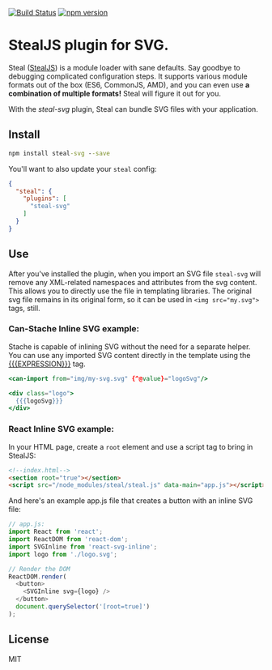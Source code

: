 [![Build Status](https://travis-ci.org/stealjs/steal-svg.svg?branch=master)](https://travis-ci.org/stealjs/steal-svg)
[![npm version](https://badge.fury.io/js/steal-svg.svg)](https://badge.fury.io/js/steal-coffee)

# StealJS plugin for SVG.

Steal ([StealJS](http://stealjs.com/)) is a module loader with sane defaults. Say goodbye to debugging complicated configuration steps. It supports various module formats out of the box (ES6, CommonJS, AMD), and you can even use **a combination of multiple formats!** Steal will figure it out for you.

With the _steal-svg_ plugin, Steal can bundle SVG files with your application.

## Install

```cmd
npm install steal-svg --save
```

You'll want to also update your `steal` config:

```json
{
  "steal": {
    "plugins": [
      "steal-svg"
    ]
  }
}
```

## Use

After you've installed the plugin, when you import an SVG file `steal-svg` will remove any XML-related namespaces and attributes from the svg content.  This allows you to directly use the file in templating libraries.  The original svg file remains in its original form, so it can be used in `<img src="my.svg">` tags, still.

### Can-Stache Inline SVG example:

Stache is capable of inlining SVG without the need for a separate helper.  You can use any imported SVG content directly in the template using the [{{{EXPRESSION}}}](http://canjs.com/doc/can-stache.tags.unescaped.html) tag.

```handlebars
<can-import from="img/my-svg.svg" {^@value}="logoSvg"/>

<div class="logo">
  {{{logoSvg}}}
</div>
```

### React Inline SVG example:
In your HTML page, create a `root` element and use a script tag to bring in StealJS:

```html
<!--index.html-->
<section root="true"></section>
<script src="/node_modules/steal/steal.js" data-main="app.js"></script>
```

And here's an example app.js file that creates a button with an inline SVG file:

```js
// app.js:
import React from 'react';
import ReactDOM from 'react-dom';
import SVGInline from 'react-svg-inline';
import logo from './logo.svg';

// Render the DOM
ReactDOM.render(
  <button>
    <SVGInline svg={logo} />
  </button>
  document.querySelector('[root=true]')
);
```

## License

MIT